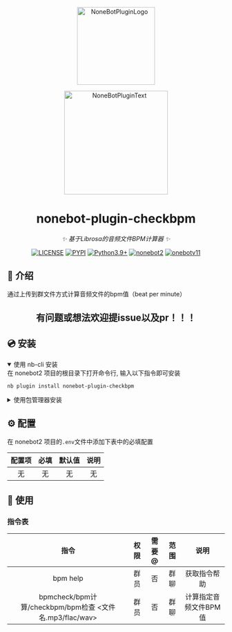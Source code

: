 <div align="center">
  <a href="https://v2.nonebot.dev/store"><img src="https://github.com/A-kirami/nonebot-plugin-template/blob/resources/nbp_logo.png" width="180" height="180" alt="NoneBotPluginLogo"></a>
  <br>
  <p><img src="https://github.com/A-kirami/nonebot-plugin-template/blob/resources/NoneBotPlugin.svg" width="240" alt="NoneBotPluginText"></p>
</div>

<div align="center">

# nonebot-plugin-checkbpm

_✨ 基于Librosa的音频文件BPM计算器 ✨_

[![LICENSE](https://img.shields.io/github/license/Ant1816/nonebot-plugin-checkbpm.svg)](https://github.com/Ant1816/nonebot-plugin-checkbpm/blob/master/LICENSE)
[![PYPI](https://img.shields.io/pypi/v/nonebot-plugin-checkbpm.svg)](https://pypi.python.org/pypi/nonebot-plugin-checkbpm)
[![Python3.9+](https://img.shields.io/badge/Python-3.9+-blue)](https://www.python.org)
[![nonebot2](https://img.shields.io/badge/NoneBot2-2.3.1+-red)](https://github.com/nonebot/nonebot2)
[![onebotv11](https://img.shields.io/badge/OneBot-v11-yellow)](https://github.com/botuniverse/onebot-11)

</div>

## 📖 介绍

通过上传到群文件方式计算音频文件的bpm值（beat per minute）

<div align="center">

## 有问题或想法欢迎提issue以及pr！！！

</div>

## 💿 安装

<details open>
<summary>使用 nb-cli 安装</summary>
在 nonebot2 项目的根目录下打开命令行, 输入以下指令即可安装

    nb plugin install nonebot-plugin-checkbpm

</details>

<details>
<summary>使用包管理器安装</summary>
在 nonebot2 项目的插件目录下, 打开命令行, 根据你使用的包管理器, 输入相应的安装命令

<details>
<summary>pip</summary>

    pip install nonebot-plugin-checkbpm
</details>
<details>
<summary>pdm</summary>

    pdm add nonebot-plugin-checkbpm
</details>
<details>
<summary>poetry</summary>

    poetry add nonebot-plugin-checkbpm
</details>
<details>
<summary>conda</summary>

    conda install nonebot-plugin-checkbpm
</details>

打开 nonebot2 项目根目录下的 `pyproject.toml` 文件, 在 `[tool.nonebot]` 部分追加写入

    plugins = ["nonebot_plugin_checkbpm"]

</details>

## ⚙️ 配置

在 nonebot2 项目的`.env`文件中添加下表中的必填配置

| 配置项 | 必填 |   默认值   |                            说明                             |
|:---:|:--:|:-------:|:---------------------------------------------------------:|
|  无  |  无  |  无  |  无  |

## 🎉 使用
### 指令表
|                        指令                        | 权限 | 需要@ | 范围 |        说明        |
|:------------------------------------------------:|:----:|:----:|:----:|:----------------:|
|                     bpm help                     | 群员 | 否 | 群聊 |      获取指令帮助      |
| bpmcheck/bpm计算/checkbpm/bpm检查 <文件名.mp3/flac/wav> | 群员 | 否 | 群聊 |      计算指定音频文件BPM值      |
